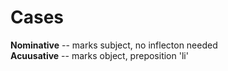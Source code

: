 ﻿# Cases
**Nominative** -- marks subject, no inflecton needed  
**Acuusative** -- marks object, preposition 'li'
